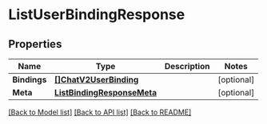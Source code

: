 # ListUserBindingResponse

## Properties

Name | Type | Description | Notes
------------ | ------------- | ------------- | -------------
**Bindings** | [**[]ChatV2UserBinding**](ChatV2UserBinding.md) |  |[optional] 
**Meta** | [**ListBindingResponseMeta**](ListBindingResponseMeta.md) |  |[optional] 

[[Back to Model list]](../README.md#documentation-for-models) [[Back to API list]](../README.md#documentation-for-api-endpoints) [[Back to README]](../README.md)


